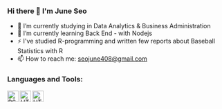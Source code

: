 ### Hi there 👋 I'm June Seo

<!--
**giirafe/giirafe** is a ✨ _special_ ✨ repository because its `README.md` (this file) appears on your GitHub profile.

Here are some ideas to get you started:

- 🔭 I’m currently working on ...
- 🌱 I’m currently learning ...
- 👯 I’m looking to collaborate on ...
- 🤔 I’m looking for help with ...
- 💬 Ask me about ...
- 📫 How to reach me: ...
- 😄 Pronouns: ...
- ⚡ Fun fact: ...
-->

- 🔭 I’m currently studying in Data Analytics & Business Administration
- 🌱 I’m currently learning Back End - with Nodejs
- ⚡ I've studied R-programming and written few reports about Baseball Statistics with R
- 📫 How to reach me: seojune408@gmail.com

### Languages and Tools:

<img align="left" alt="RStudio" width="26px" src="https://cdn.jsdelivr.net/npm/simple-icons@3.4.0/icons/rstudio.svg" />

<img align="left" alt="HTML5" width="26px" src="https://cdn.jsdelivr.net/npm/simple-icons@3.4.0/icons/r.svg" />

<img align="left" alt="HTML5" width="26px" src="https://img1.daumcdn.net/thumb/R800x0/?scode=mtistory2&fname=https%3A%2F%2Fblog.kakaocdn.net%2Fdn%2FDGM2Y%2FbtqwIi3c40a%2FtbVlnqOBH5ovawaVBCmEF0%2Fimg.png" />


